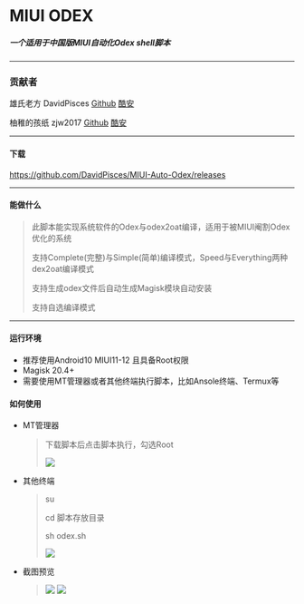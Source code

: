 # MIUI ODEX

##### 一个适用于中国版MIUI自动化Odex shell脚本

***

### 贡献者

雄氏老方 DavidPisces [Github](https://github.com/DavidPisces) [酷安](http://www.coolapk.com/u/665894)

柚稚的孩纸 zjw2017 [Github](https://github.com/zjw2017) [酷安](http://www.coolapk.com/u/1548958)

----

#### 下载

https://github.com/DavidPisces/MIUI-Auto-Odex/releases

****

#### 能做什么

> 此脚本能实现系统软件的Odex与odex2oat编译，适用于被MIUI阉割Odex优化的系统
>
> 支持Complete(完整)与Simple(简单)编译模式，Speed与Everything两种dex2oat编译模式
>
> 支持生成odex文件后自动生成Magisk模块自动安装
>
> 支持自选编译模式

****

#### 运行环境

* 推荐使用Android10 MIUI11-12 且具备Root权限
* Magisk 20.4+
* 需要使用MT管理器或者其他终端执行脚本，比如Ansole终端、Termux等

#### 如何使用

* MT管理器

  >下载脚本后点击脚本执行，勾选Root
  >
  >![](http://image.coolapk.com/feed/2020/0623/15/665894_f922a721_8810_5677@1080x2160.jpeg.m.jpg)

* 其他终端

  > su
  >
  > cd 脚本存放目录
  >
  > sh odex.sh
  >
  >![](http://image.coolapk.com/feed/2020/0623/15/665894_16498409_8810_5679@1080x2160.jpeg.m.jpg)
  
* 截图预览
  >![](http://image.coolapk.com/feed/2020/0623/15/665894_d7126094_8810_5681@1080x2160.jpeg.m.jpg)
  >![](http://image.coolapk.com/feed/2020/0623/15/665894_c03753fd_8810_5683@1080x2160.jpeg.m.jpg)
